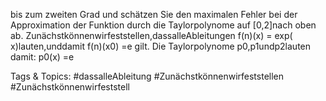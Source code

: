 bis zum zweiten Grad und schätzen Sie den maximalen Fehler bei der Approximation der Funktion durch
die Taylorpolynome auf [0,2]nach oben ab.
Zunächstkönnenwirfeststellen,dassalleAbleitungen f(n)(x) = exp( x)lauten,unddamit f(n)(x0) =e
gilt. Die Taylorpolynome p0,p1undp2lauten damit:
p0(x) =e

   Tags & Topics:
   #dassalleAbleitung
   #Zunächstkönnenwirfeststellen
   #Zunächstkönnenwirfeststell